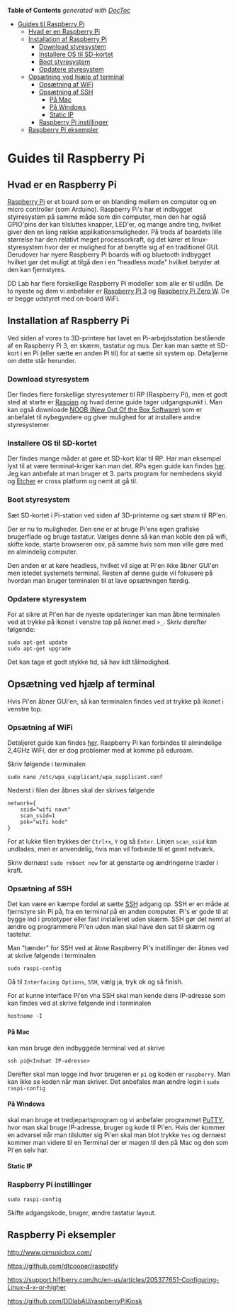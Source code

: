 <!-- START doctoc generated TOC please keep comment here to allow auto update -->
<!-- DON'T EDIT THIS SECTION, INSTEAD RE-RUN doctoc TO UPDATE -->
**Table of Contents**  *generated with [DocToc](https://github.com/thlorenz/doctoc)*

- [Guides til Raspberry Pi](#guides-til-raspberry-pi)
  - [Hvad er en Raspberry Pi](#hvad-er-en-raspberry-pi)
  - [Installation af Raspberry Pi](#installation-af-raspberry-pi)
    - [Download styresystem](#download-styresystem)
    - [Installere OS til SD-kortet](#installere-os-til-sd-kortet)
    - [Boot styresystem](#boot-styresystem)
    - [Opdatere styresystem](#opdatere-styresystem)
  - [Opsætning ved hjælp af terminal](#ops%C3%A6tning-ved-hj%C3%A6lp-af-terminal)
    - [Opsætning af WiFi](#ops%C3%A6tning-af-wifi)
    - [Opsætning af SSH](#ops%C3%A6tning-af-ssh)
      - [På Mac](#p%C3%A5-mac)
      - [På Windows](#p%C3%A5-windows)
      - [Static IP](#static-ip)
    - [Raspberry Pi instillinger](#raspberry-pi-instillinger)
  - [Raspberry Pi eksempler](#raspberry-pi-eksempler)

<!-- END doctoc generated TOC please keep comment here to allow auto update -->

# Guides til Raspberry Pi

## Hvad er en Raspberry Pi
[Raspberry Pi](https://www.raspberrypi.org/help/what-%20is-a-raspberry-pi/ "About Raspberry Pi") er et board som er en blanding mellem en computer og en micro controller (som Arduino).  Raspberry Pi's har et indbygget styrresystem på samme måde som din computer, men den har også GPIO'pins der kan tilsluttes knapper, LED'er, og mange andre ting, hvilket giver den en lang række applikationsmuligheder. På trods af boardets lille størrelse har den relativt meget processorkraft, og det kører et linux-styresystem hvor der er mulighed for at benytte sig af en traditionel GUI. Derudover har nyere Raspberry Pi boards wifi og bluetooth indbygget hvilket gør det muligt at tilgå den i en "headless mode" hvilket betyder at den kan fjernstyres.

DD Lab har flere forskellige Raspberry Pi modeller som alle er til udlån. De to nyeste og dem vi anbefaler er [Raspberry Pi 3](https://www.raspberrypi.org/products/raspberry-pi-3-model-b-plus/) og [Raspberry Pi Zero W](https://www.raspberrypi.org/products/raspberry-pi-zero-w/). De er begge udstyret med on-board WiFi.

## Installation af Raspberry Pi
Ved siden af vores to 3D-printere har lavet en Pi-arbejdsstation bestående af en Raspberry Pi 3, en skærm, tastatur og mus.
Der kan man sætte et SD-kort i en Pi (eller sætte en anden Pi til) for at sætte sit system op. Detaljerne om dette står herunder.

### Download styresystem
Der findes flere forskellige styresystemer til RP (Raspberry Pi), men et godt sted at starte er [Raspian](https://www.raspberrypi.org/downloads/raspbian/ "Raspian download page") og hvad denne guide tager udgangspunkt i.
Man kan også downloade [NOOB (New Out Of the Box Software)](https://www.raspberrypi.org/downloads/noobs/ "NOOB download page") som er anbefalet til nybegyndere og giver mulighed for at installere andre styresystemer.

### Installere OS til SD-kortet
Der findes mange måder at gøre et SD-kort klar til RP. Har man eksempel lyst til at være terminal-kriger kan man det. RPs egen guide kan findes [her](https://www.raspberrypi.org/documentation/installation/installing-images/ "flash and install").
Jeg kan anbefale at man bruger et 3. parts program for nemhedens skyld og [Etcher](https://etcher.io/ "Etcher webpage") er cross platform og nemt at gå til.

### Boot styresystem
Sæt SD-kortet i Pi-station ved siden af 3D-printerne og sæt strøm til RP'en.

Der er nu to muligheder.
Den ene er at bruge Pi'ens egen grafiske brugerflade og bruge tastatur. Vælges denne så kan man koble den på wifi, skifte kode, starte browseren osv, på samme hvis som man ville gøre med en almindelig computer.

Den anden er at køre headless, hvilket vil sige at Pi'en ikke åbner GUI'en men istedet systemets terminal.
Resten af denne guide vil fokusere på hvordan man bruger terminalen til at lave opsætningen færdig.

### Opdatere styresystem
For at sikre at Pi'en har de nyeste opdateringer kan man åbne terminalen  ved at trykke på ikonet i venstre top på ikonet med `>_`. Skriv derefter følgende:

```
sudo apt-get update
sudo apt-get upgrade
```
Det kan tage et godt stykke tid, så hav lidt tålmodighed.

## Opsætning ved hjælp af terminal
Hvis Pi'en åbner GUI'en, så kan terminalen findes ved at trykke på ikonet i venstre top.

### Opsætning af WiFi
Detaljeret guide kan findes [her](https://www.raspberrypi.org/documentation/configuration/wireless/wireless-cli.md "WiFi setup"). Raspberry Pi kan forbindes til almindelige 2,4GHz WiFi, der er dog problemer med at komme på eduroam.

Skriv følgende i terminalen
```
sudo nano /etc/wpa_supplicant/wpa_supplicant.conf
```
Nederst i filen der åbnes skal der skrives følgende
```
network={
    ssid="wifi navn"
    scan_ssid=1
    psk="wifi kode"
}
```
For at lukke filen trykkes der `Ctrl+x`, `Y` og så `Enter`.
Linjen `scan_ssid` kan undlades, men er anvendelig, hvis man vil forbinde til et gemt netværk.

Skriv dernæst `sudo reboot now` for at genstarte og ændringerne træder i kraft.

### Opsætning af SSH
Det kan være en kæmpe fordel at sætte  [SSH](https://www.raspberrypi.org/documentation/remote-access/ssh/ "guide til opsætning af SSH") adgang op. SSH er en måde at fjernstyre sin Pi på, fra en terminal på en anden computer. Pi's er gode til at bygge ind i prototyper eller fast installeret uden skærm. SSH gør det nemt at ændre og programmere Pi'en uden man skal have den sat til skærm og tastetur.

Man "tænder" for SSH ved at åbne Raspberry Pi's instillinger der åbnes ved at skrive følgende i terminalen
```
sudo raspi-config
```
Gå til `Interfacing Options`, `SSH`, vælg ja, tryk ok og så finish.

For at kunne interface Pi'en vha SSH skal man kende dens IP-adresse som kan findes ved at skrive følgende ind i terminalen
```
hostname -I
```

#### På Mac
kan man bruge den indbyggede terminal ved at skrive
```
ssh pi@<Indsæt IP-adresse>
```
Derefter skal man logge ind hvor brugeren er `pi` og koden er `raspberry`. Man kan ikke se koden når man skriver. Det anbefales man ændre login i `sudo raspi-config`

#### På Windows
skal man bruge et tredjepartsprogram og vi anbefaler programmet [PuTTY](https://www.putty.org/), hvor man skal bruge IP-adresse, bruger og kode til Pi'en. Hvis der kommer en advarsel når man tilslutter sig Pi'en skal man blot trykke `Yes` og dernæst kommer man videre til en Terminal der er magen til den på Mac og den som Pi'en selv har.

#### Static IP

### Raspberry Pi instillinger
```
sudo raspi-config
```
Skifte adgangskode, bruger, ændre tastatur layout.

## Raspberry Pi eksempler

http://www.pimusicbox.com/

https://github.com/dtcooper/raspotify

https://support.hifiberry.com/hc/en-us/articles/205377651-Configuring-Linux-4-x-or-higher

https://github.com/DDlabAU/raspberryPiKiosk
